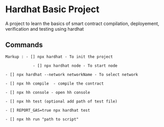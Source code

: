 # Hardhat Basic Project

A project to learn the basics of smart contract compilation, deployement, verification and testing using hardhat


## Commands
```shell
Markup : - [] npx hardhat - To init the project

            - [] npx hardhat node - To start node

- [] npx hardhat --network networkName - To select network

- [] npx hh compile  - compile the contract

- [] npx hh console - open hh console

- [] npx hh test (optional add path of test file)

- [] REPORT_GAS=true npx hardhat test

- [] npx hh run "path to script"

```